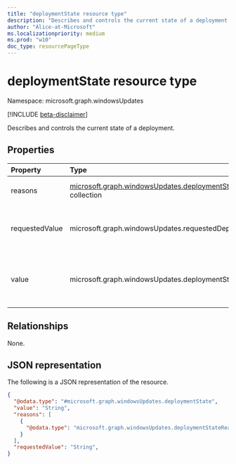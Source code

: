 ```yaml
---
title: "deploymentState resource type"
description: "Describes and controls the current state of a deployment."
author: "Alice-at-Microsoft"
ms.localizationpriority: medium
ms.prod: "w10"
doc_type: resourcePageType
---
```


# deploymentState resource type

Namespace: microsoft.graph.windowsUpdates

[!INCLUDE [beta-disclaimer](../../includes/beta-disclaimer.md)]

Describes and controls the current state of a deployment.

## Properties
|Property|Type|Description|
|:---|:---|:---|
|reasons|[microsoft.graph.windowsUpdates.deploymentStateReason](../resources/windowsupdates-deploymentstatereason.md) collection|Specifies the reasons the deployment has its state value. Read-only.|
|requestedValue|microsoft.graph.windowsUpdates.requestedDeploymentStateValue|Specifies the requested state of the deployment. Supports a subset of the values for **requestedDeploymentStateValue**. Possible values are: `none`, `paused`.|
|value|microsoft.graph.windowsUpdates.deploymentStateValue|Specifies the state of the deployment. Supports a subset of the values for **deploymentStateValue**. Possible values are: `scheduled`, `offering`, `paused`. Read-only.|

## Relationships
None.

## JSON representation
The following is a JSON representation of the resource.
<!-- {
  "blockType": "resource",
  "@odata.type": "microsoft.graph.windowsUpdates.deploymentState"
}
-->
``` json
{
  "@odata.type": "#microsoft.graph.windowsUpdates.deploymentState",
  "value": "String",
  "reasons": [
    {
      "@odata.type": "microsoft.graph.windowsUpdates.deploymentStateReason"
    }
  ],
  "requestedValue": "String",
}
```

